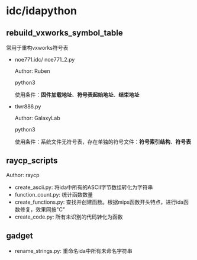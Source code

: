 # idc/idapython

## rebuild_vxworks_symbol_table

常用于重构vxworks符号表

- noe771.idc/ noe771_2.py

  Author: Ruben

  python3

  使用条件：**固件加载地址**、**符号表起始地址**、**结束地址**

- tlwr886.py

  Author: GalaxyLab

  python3

  使用条件：系统文件无符号表，存在单独的符号文件：**符号索引结构**、**符号表**

## raycp_scripts
Author: raycp

- create_ascii.py: 将ida中所有的ASCII字节数组转化为字符串
- function_count.py: 统计函数数量
- create_functions.py: 查找并创建函数。根据mips函数开头特点，进行ida函数修复，效果同按"C"
- create_code.py: 所有未识别的代码转化为函数

## gadget

- rename_strings.py: 重命名ida中所有未命名字符串